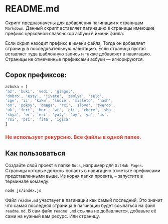 # README.md

 Cкрипт предназначены для добавления пагинации к страницам `Markdown`. 
 Данный скрипт вставляет пагинацию в страницы имеющие префикс церковной славянской азбуки в имени файла.

Если скрип находит префикс в имени файла, Тогда он добавляет страницу в последовательную навигацию. Если страница пустая вставляет туда шаблонную запись и также добавляет в навигацию. Страницы не отмеченные префиксами азбуки — игнорируются.

## Сорок префиксов:

```js
azbuka = [
'az', 'buki', 'vedi', 'glagol', 
'dobro', 'esty', 'jivete', 'zemlya', 'selo', 
'ige', 'ii', 'kakw', 'ludie', 'mislete', 'nash', 
'on', 'pokoy', 'omega', 'rci', 'slovo', 'twerdo', 
'uk', 'fert', 'her', 'wt', 'cii', 'cherv', 'sha', 
'shya', 'er', 'eri', 'yaty', 'uy', 'ya', 'us', 
'rsi', 'psi', 'fita', 'igica'
]

```

### <span style="color: #e34234;">Не использует рекурсию. Все файлы  в одной папке.

## Как пользоваться

Создайте свой проект в папке `Docs`, например для `GitHub Pages`. Страницы которые должны попасть в навигацию отметьте префиксами представленными выше. Из корня папки проекта, – запустите в терминале команду:
 
 ```zsh
node js/index.js
 ```

  Файл `readme.md`  участвует в пагинации как самый последний. Это значит что самая последняя страница в пагинации будет ссылаться на файл `readme.md`. В сам файл `readme .md` ссылка не добавляется, добавьте её сами на нужный вам ресурс. Или страницу.



